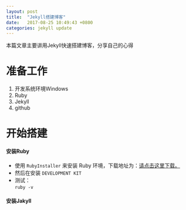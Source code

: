 ```yaml
---
layout: post
title:  "Jekyll搭建博客"
date:   2017-08-25 10:49:43 +0800
categories: jekyll update
---
```

本篇文章主要讲用Jekyll快速搭建博客，分享自己的心得
# 准备工作
1. 开发系统环境Windows
2. Ruby
3. Jekyll
4. github

# 开始搭建
#### 安装Ruby
* 使用 `RubyInstaller` 来安装 Ruby 环境，下载地址为：[请点击这里下载。](https://rubyinstaller.org/downloads/)
* 然后在安装 `DEVELOPMENT KIT`
* 测试：<br /> `ruby -v`
#### 安装Jakyll
